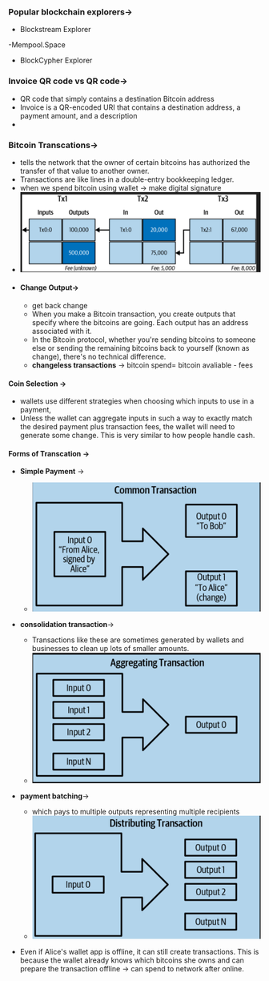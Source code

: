 ### Popular blockchain explorers->
 - Blockstream Explorer

 -Mempool.Space

 - BlockCypher Explorer

### Invoice QR code vs QR code-> 
 -  QR code that simply contains a destination Bitcoin address
 -  Invoice is a QR-encoded URI that contains a destination address, a payment amount, and a description
-  

###  Bitcoin Transcations-> 
 - tells the network that the owner of certain bitcoins has authorized the transfer of that value to another owner.
 - Transactions are like lines in a double-entry bookkeeping ledger.
 - when we spend bitcoin using wallet -> make digital signature 
 - ![Alt text](image.png)
 - #### Change Output-> 
    - get back change
    - When you make a Bitcoin transaction, you create outputs that specify where the bitcoins are going. Each output has an address associated with it.
    - In the Bitcoin protocol, whether you're sending bitcoins to someone else or sending the remaining bitcoins back to yourself (known as change), there's no technical difference.
    - **changeless transactions** -> bitcoin spend= bitcoin avaliable - fees
#### Coin Selection -> 
  *  wallets use different strategies when choosing which inputs to use in a payment,
  *   Unless the wallet can aggregate inputs in such a way to exactly match the desired payment plus transaction fees, the wallet will need to generate some change. This is very similar to how people handle cash.
  #### Forms of Transcation -> 
   - **Simple Payment** ->  
      - ![Alt text](image-2.png)
   - **consolidation transaction**-> 
     - Transactions like these are sometimes generated by wallets and businesses to clean up lots of smaller amounts.
     - ![Alt text](image-1.png)

   - **payment batching**-> 
     -  which pays to multiple outputs representing multiple recipients
     - ![Alt text](image-3.png)
 - Even if Alice's wallet app is offline, it can still create transactions. This is because the wallet already knows which bitcoins she owns and can prepare the transaction offline -> can spend to network after online.



